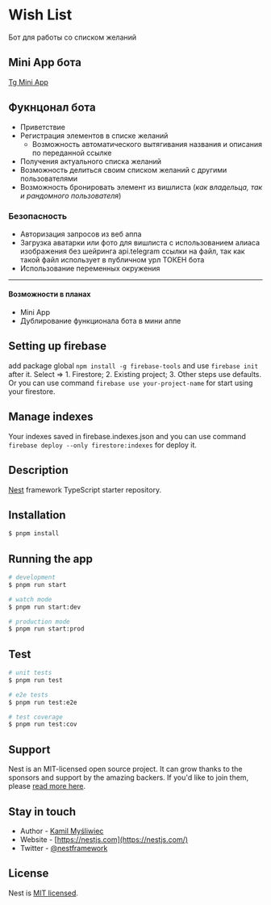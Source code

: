 # Wish List
Бот для работы со списком желаний

## Mini App бота
[Tg Mini App](https://github.com/Fedorrychkov/personal-wish-mini-tg-app)
## Фукнцонал бота
- Приветствие
- Регистрация элементов в списке желаний
  - Возможность автоматического вытягивания названия и описания по переданной ссылке
- Получения актуального списка желаний
- Возможность делиться своим списком желаний с другими пользователями
- Возможность бронировать элемент из вишлиста (*как владельца, так и рандомного пользователя*)

### Безопасность
- Авторизация запросов из веб аппа
- Загрузка аватарки или фото для вишлиста с использованием алиаса изображения без шейринга api.telegram ссылки на файл, так как такой файл использует в публичном урл ТОКЕН бота
- Использование переменных окружения

___
#### Возможности в планах
- Mini App
- Дублирование функционала бота в мини аппе

## Setting up firebase
add package global `npm install -g firebase-tools` and use `firebase init` after it. Select => 1. Firestore; 2. Existing project; 3. Other steps use defaults. Or you can use command `firebase use your-project-name` for start using your firestore.

## Manage indexes
Your indexes saved in firebase.indexes.json and you can use command `firebase deploy --only firestore:indexes` for deploy it.

## Description

[Nest](https://github.com/nestjs/nest) framework TypeScript starter repository.

## Installation

```bash
$ pnpm install
```

## Running the app

```bash
# development
$ pnpm run start

# watch mode
$ pnpm run start:dev

# production mode
$ pnpm run start:prod
```

## Test

```bash
# unit tests
$ pnpm run test

# e2e tests
$ pnpm run test:e2e

# test coverage
$ pnpm run test:cov
```

## Support
Nest is an MIT-licensed open source project. It can grow thanks to the sponsors and support by the amazing backers. If you'd like to join them, please [read more here](https://docs.nestjs.com/support).

## Stay in touch

- Author - [Kamil Myśliwiec](https://kamilmysliwiec.com)
- Website - [https://nestjs.com](https://nestjs.com/)
- Twitter - [@nestframework](https://twitter.com/nestframework)

## License

Nest is [MIT licensed](LICENSE).
